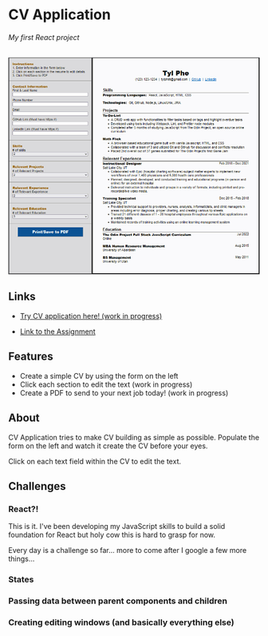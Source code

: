 # CV Application
###### My first React project

![(gif of project to be inserted here)](https://github.com/TYLPHE/TYLPHE/blob/main/readmeAssets/cv-application.gif)

## Links
- [Try CV application here! (work in progress)](https://TYLPHE.github.io/cv-application/public/)

- [Link to the Assignment](https://www.theodinproject.com/lessons/node-path-javascript-cv-application)

## Features
- Create a simple CV by using the form on the left
- Click each section to edit the text (work in progress)
- Create a PDF to send to your next job today! (work in progress)

## About
CV Application tries to make CV building as simple as possible. Populate the form on the left and watch it create the CV before your eyes.

Click on each text field within the CV to edit the text.


## Challenges
### React?!
This is it. I've been developing my JavaScript skills to build a solid foundation for React but holy cow this is hard to grasp for now.

Every day is a challenge so far... more to come after I google a few more things...

### States

### Passing data between parent components and children

### Creating editing windows (and basically everything else)
